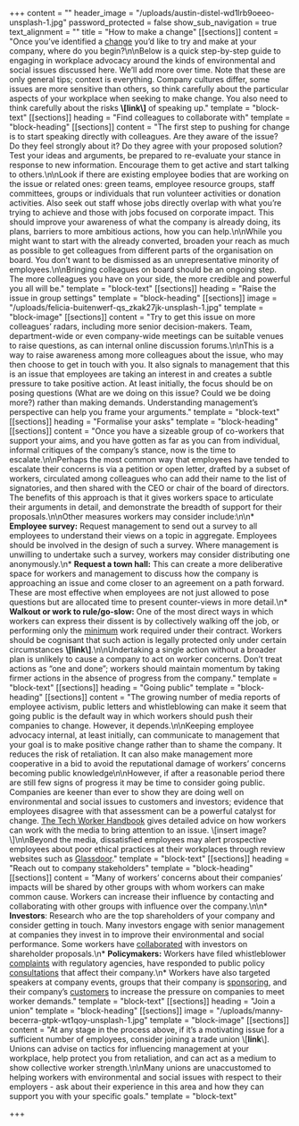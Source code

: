 +++
content = ""
header_image = "/uploads/austin-distel-wd1lrb9oeeo-unsplash-1.jpg"
password_protected = false
show_sub_navigation = true
text_alignment = ""
title = "How to make a change"
[[sections]]
content = "Once you’ve identified a [change](https://www.honestwork.org/what-to-change/general/) you’d like to try and make at your company, where do you begin?\n\nBelow is a quick step-by-step guide to engaging in workplace advocacy around the kinds of environmental and social issues discussed here. We’ll add more over time. Note that these are only general tips; context is everything. Company cultures differ, some issues are more sensitive than others, so think carefully about the particular aspects of your workplace when seeking to make change. You also need to think carefully about the risks **\\[link\\]** of speaking up."
template = "block-text"
[[sections]]
heading = "Find colleagues to collaborate with"
template = "block-heading"
[[sections]]
content = "The first step to pushing for change is to start speaking directly with colleagues. Are they aware of the issue? Do they feel strongly about it? Do they agree with your proposed solution? Test your ideas and arguments, be prepared to re-evaluate your stance in response to new information. Encourage them to get active and start talking to others.\n\nLook if there are existing employee bodies that are working on the issue or related ones: green teams, employee resource groups, staff committees, groups or individuals that run volunteer activities or donation activities. Also seek out staff whose jobs directly overlap with what you’re trying to achieve and those with jobs focused on corporate impact. This should improve your awareness of what the company is already doing, its plans, barriers to more ambitious actions, how you can help.\n\nWhile you might want to start with the already converted, broaden your reach as much as possible to get colleagues from different parts of the organisation on board. You don’t want to be dismissed as an unrepresentative minority of employees.\n\nBringing colleagues on board should be an ongoing step. The more colleagues you have on your side, the more credible and powerful you all will be."
template = "block-text"
[[sections]]
heading = "Raise the issue in group settings"
template = "block-heading"
[[sections]]
image = "/uploads/felicia-buitenwerf-qs_zkak27jk-unsplash-1.jpg"
template = "block-image"
[[sections]]
content = "Try to get this issue on more colleagues’ radars, including more senior decision-makers. Team, department-wide or even company-wide meetings can be suitable venues to raise questions, as can internal online discussion forums.\n\nThis is a way to raise awareness among more colleagues about the issue, who may then choose to get in touch with you. It also signals to management that this is an issue that employees are taking an interest in and creates a subtle pressure to take positive action. At least initially, the focus should be on posing questions (What are we doing on this issue? Could we be doing more?) rather than making demands. Understanding management’s perspective can help you frame your arguments."
template = "block-text"
[[sections]]
heading = "Formalise your asks"
template = "block-heading"
[[sections]]
content = "Once you have a sizeable group of co-workers that support your aims, and you have gotten as far as you can from individual, informal critiques of the company’s stance, now is the time to escalate.\n\nPerhaps the most common way that employees have tended to escalate their concerns is via a petition or open letter, drafted by a subset of workers, circulated among colleagues who can add their name to the list of signatories, and then shared with the CEO or chair of the board of directors. The benefits of this approach is that it gives workers space to articulate their arguments in detail, and demonstrate the breadth of support for their proposals.\n\nOther measures workers may consider include:\n\n* **Employee survey:** Request management to send out a survey to all employees to understand their views on a topic in aggregate. Employees should be involved in the design of such a survey. Where management is unwilling to undertake such a survey, workers may consider distributing one anonymously.\n* **Request a town hall:** This can create a more deliberative space for workers and management to discuss how the company is approaching an issue and come closer to an agreement on a path forward. These are most effective when employees are not just allowed to pose questions but are allocated time to present counter-views in more detail.\n* **Walkout or work to rule/go-slow:** One of the most direct ways in which workers can express their dissent is by collectively walking off the job, or performing only the [minimum](https://en.wikipedia.org/wiki/Work-to-rule) work required under their contract. Workers should be cognisant that such action is legally protected only under certain circumstances **\\[link\\]**.\n\nUndertaking a single action without a broader plan is unlikely to cause a company to act on worker concerns. Don’t treat actions as “one and done”; workers should maintain momentum by taking firmer actions in the absence of progress from the company."
template = "block-text"
[[sections]]
heading = "Going public"
template = "block-heading"
[[sections]]
content = "The growing number of media reports of employee activism, public letters and whistleblowing can make it seem that going public is the default way in which workers should push their companies to change. However, it depends.\n\nKeeping employee advocacy internal, at least initially, can communicate to management that your goal is to make positive change rather than to shame the company. It reduces the risk of retaliation. It can also make management more cooperative in a bid to avoid the reputational damage of workers’ concerns becoming public knowledge\n\nHowever, if after a reasonable period there are still few signs of progress it may be time to consider going public. Companies are keener than ever to show they are doing well on environmental and social issues to customers and investors; evidence that employees disagree with that assessment can be a powerful catalyst for change. [The Tech Worker Handbook](https://techworkerhandbook.org/media/) gives detailed advice on how workers can work with the media to bring attention to an issue. \\[insert image?\\]\n\nBeyond the media, dissatisfied employees may alert prospective employees about poor ethical practices at their workplaces through review websites such as [Glassdoor](https://www.glassdoor.co.uk/index.htm)."
template = "block-text"
[[sections]]
heading = "Reach out to company stakeholders"
template = "block-heading"
[[sections]]
content = "Many of workers’ concerns about their companies’ impacts will be shared by other groups with whom workers can make common cause. Workers can increase their influence by contacting and collaborating with other groups with influence over the company.\n\n* **Investors**: Research who are the top shareholders of your company and consider getting in touch. Many investors engage with senior management at companies they invest in to improve their environmental and social performance. Some workers have [collaborated](https://www.protocol.com/workplace/shareholder-proposals-workers) with investors on shareholder proposals.\n* **Policymakers:** Workers have filed whistleblower [complaints](https://www.nytimes.com/2021/10/26/technology/facebook-sec-complaints.html) with regulatory agencies, have responded to public policy [consultations](https://www.nbcnews.com/news/all/amazon-workers-protest-proposal-raise-bar-shareholder-resolutions-n1129216) that affect their company.\n* Workers have also targeted speakers at company events, groups that their company is [sponsoring](https://www.bloomberg.com/news/articles/2019-06-26/google-workers-petition-sf-pride-to-exclude-company-from-parade), and their company’s [customers](https://progressivegrocer.com/ufcw-staging-protests-harris-teeters-ploy-organize-smithfield-plant-workers) to increase the pressure on companies to meet worker demands."
template = "block-text"
[[sections]]
heading = "Join a union"
template = "block-heading"
[[sections]]
image = "/uploads/manny-becerra-gtpk-wt1qoy-unsplash-1.jpg"
template = "block-image"
[[sections]]
content = "At any stage in the process above, if it’s a motivating issue for a sufficient number of employees, consider joining a trade union \\[**link**\\]. Unions can advise on tactics for influencing management at your workplace, help protect you from retaliation, and can act as a medium to show collective worker strength.\n\nMany unions are unaccustomed to helping workers with environmental and social issues with respect to their employers - ask about their experience in this area and how they can support you with your specific goals."
template = "block-text"

+++
